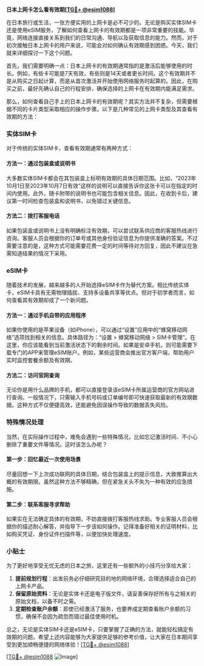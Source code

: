 **日本上网卡怎么看有效期[[TG💪+ @esim1088](https://t.me/s/esim1088)]**

在日本旅行或生活，一张方便实用的上网卡是必不可少的。无论是购买实体SIM卡还是使用eSIM服务，了解如何查看上网卡的有效期都是一项非常重要的技能。毕竟，网络连接直接关系到我们的日常沟通、导航以及获取信息的能力。然而，对于初次接触日本上网卡的用户来说，可能会对如何确认有效期感到困惑。今天，我们就来详细探讨一下这个问题。

首先，我们需要明确一点：日本上网卡的有效期通常指的是激活后能够使用的时长。例如，有些卡可能是7天有效，有些则是14天或者更长时间。这个有效期并不是从购买之日起计算，而是从首次激活并开始使用网络服务时起算的。因此，在购买之前，最好先确认自己的行程安排，确保选择的上网卡在有效期内能满足需求。

那么，如何查看自己手上的日本上网卡的有效期呢？其实方法并不复杂，但需要根据不同的卡片类型采取相应的操作步骤。以下是几种常见的上网卡类型及其查看有效期的方法：

### 实体SIM卡

对于传统的实体SIM卡，查看有效期通常有两种方式：

#### 方法一：通过包装盒或说明书
大多数实体SIM卡都会在其包装盒上标明有效期的具体日期范围。比如，“2023年10月1日至2023年10月7日有效”这样的说明可以直接告诉你这张卡可以在指定的时间内使用。此外，随卡附带的说明书也可能包含相关信息。因此，在收到卡后，建议第一时间检查包装盒和说明书，以免错过关键信息。

#### 方法二：拨打客服电话
如果包装盒或说明书上没有明确标注有效期，可以尝试联系供应商的客服热线进行咨询。客服人员会根据你的订单号或其他身份验证信息为你提供准确的答案。不过需要注意的是，这种方式可能需要花费一定的时间等待对方回复，因此不建议在急需知道结果的情况下采用。

### eSIM卡

随着技术的发展，越来越多的人开始选择eSIM卡作为替代方案。相比传统实体卡，eSIM卡具有无需物理插拔、支持多设备共享等优点。但对于初学者而言，如何查看其有效期却成了一个新问题。

#### 方法一：通过手机自带的应用程序
如果你使用的是苹果设备（如iPhone），可以通过“设置”应用中的“蜂窝移动网络”选项找到相关的信息。具体路径为：“设置 > 蜂窝移动网络 > SIM卡管理”。在这里，你应该能看到当前激活状态下的剩余时间。如果是安卓手机，则可能需要下载专门的APP来管理eSIM账户。例如，某些运营商会推出官方客户端，帮助用户实时监控套餐余额及有效期。

#### 方法二：访问官网查询
无论你是用什么品牌的手机，都可以直接登录该eSIM卡所属运营商的官方网站进行查询。一般情况下，只需输入手机号码或订单编号即可快速获取最新的有效期数据。这种方式不仅便捷高效，还能避免因误操作导致的数据丢失风险。

### 特殊情况处理

当然，在实际操作过程中，难免会遇到一些特殊情况，比如忘记激活时间、不小心删除了重要文件等情况。这时该怎么办呢？

#### 第一步：回忆最近一次使用场景
尽量回想一下上次成功联网的具体日期，结合包装盒上的提示信息，大致推算出大概的有效期限。虽然这种方法不够精确，但在紧急关头不失为一种有效的应急措施。

#### 第二步：联系客服寻求帮助
如果实在无法确定具体的有效期，不妨直接拨打客服热线求助。专业客服人员会根据你的描述耐心解答，并指导下一步该如何操作。记得准备好相关的证明材料，比如购买凭证、身份证件扫描件等，以便加快处理速度。

### 小贴士

为了更好地享受无忧无虑的日本之旅，这里还有一些额外的小技巧分享给大家：

1. **提前规划行程**：出发前务必仔细研究目的地的网络环境，合理选择适合自己的上网卡产品。
2. **保留原始资料**：无论是实体卡还是电子版文件，请妥善保存好所有与之相关的原始文档，以备不时之需。
3. **定期检查账户余额**：即使已经激活了服务，也要养成定期查看账户余额的习惯，确保不会因为疏忽而错过最佳使用时机。

总之，无论是实体SIM卡还是eSIM卡，只要掌握了正确的方法，就能轻松搞定有效期的问题。希望上述内容能够为大家提供足够的参考价值，让大家在日本期间享受到更加顺畅便捷的网络体验！[[TG💪+ @esim1088](https://t.me/s/esim1088)]

[[TG💪+ @esim1088](https://t.me/s/esim1088) ![Image](https://i.postimg.cc/4NQfJmqS/Snipaste-2025-05-13-00-14-12.png)]